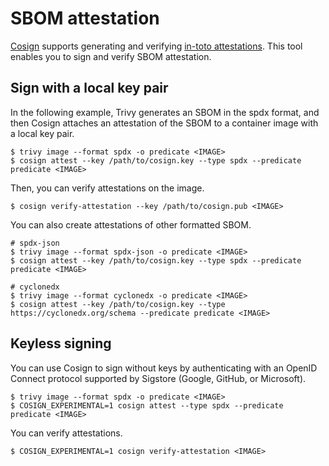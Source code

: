 # SBOM attestation

[Cosign](https://github.com/sigstore/cosign) supports generating and verifying [in-toto attestations](https://github.com/in-toto/attestation). This tool enables you to sign and verify SBOM attestation.

## Sign with a local key pair

In the following example, Trivy generates an SBOM in the spdx format, and then Cosign attaches an attestation of the SBOM to a container image with a local key pair.

```
$ trivy image --format spdx -o predicate <IMAGE>
$ cosign attest --key /path/to/cosign.key --type spdx --predicate predicate <IMAGE>
```

Then, you can verify attestations on the image.

```
$ cosign verify-attestation --key /path/to/cosign.pub <IMAGE>
```

You can also create attestations of other formatted SBOM.

```
# spdx-json
$ trivy image --format spdx-json -o predicate <IMAGE>
$ cosign attest --key /path/to/cosign.key --type spdx --predicate predicate <IMAGE>

# cyclonedx
$ trivy image --format cyclonedx -o predicate <IMAGE>
$ cosign attest --key /path/to/cosign.key --type https://cyclonedx.org/schema --predicate predicate <IMAGE>
```

## Keyless signing

You can use Cosign to sign without keys by authenticating with an OpenID Connect protocol supported by Sigstore (Google, GitHub, or Microsoft).

```
$ trivy image --format spdx -o predicate <IMAGE>
$ COSIGN_EXPERIMENTAL=1 cosign attest --type spdx --predicate predicate <IMAGE>
```

You can verify attestations.
```
$ COSIGN_EXPERIMENTAL=1 cosign verify-attestation <IMAGE>
```
